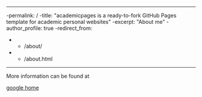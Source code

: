 ----
 -permalink: /
 -title: "academicpages is a ready-to-fork GitHub Pages template for academic personal websites"
 -excerpt: "About me"
 -author_profile: true
 -redirect_from: 
 -  - /about/
 -  - /about.html
 ----
 
More information can be found at

[google home](https://sites.google.com/view/lianghu/home)
